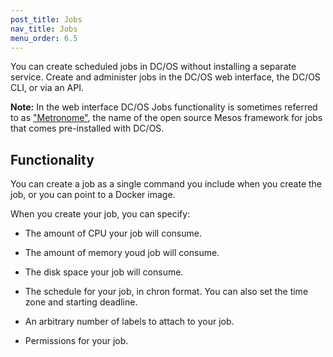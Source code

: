 ```yaml
---
post_title: Jobs
nav_title: Jobs
menu_order: 6.5
---
```


You can create scheduled jobs in DC/OS without installing a separate service. Create and administer jobs in the DC/OS web interface, the DC/OS CLI, or via an API.

**Note:** In the web interface DC/OS Jobs functionality is sometimes referred to as ["Metronome"](https://github.com/dcos/metronome), the name of the open source Mesos framework for jobs that comes pre-installed with DC/OS.

## Functionality

You can create a job as a single command you include when you create the job, or you can point to a Docker image.

When you create your job, you can specify:

* The amount of CPU your job will consume.

* The amount of memory youd job will consume.

* The disk space your job will consume.

* The schedule for your job, in chron format. You can also set the time zone and starting deadline.

* An arbitrary number of labels to attach to your job.

* Permissions for your job.
